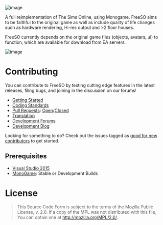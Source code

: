 ![image](http://freeso.org/wp-content/uploads/2016/03/freeso-logo.png)

A full reimplementation of The Sims Online, using Monogame. FreeSO aims to be faithful to the original game as well as include quality of life changes such as hardware rendering, Hi-res output and >2 floor houses. 

FreeSO currently depends on the original game files (objects, avatars, ui) to function, which are available for download from EA servers.

![image](https://cloud.githubusercontent.com/assets/6294155/15116003/775020d0-15f9-11e6-87ec-6d5aa071aa37.png)

# Contributing
You can contribute to FreeSO by testing cutting edge features in the latest releases, filing bugs, and joining in the discussion on our forums!

* [Getting Started](https://github.com/RHY3756547/FreeSO/wiki)
* [Coding Standards](https://github.com/RHY3756547/FreeSO/wiki/Coding-standards)
* [Pull Requests](https://github.com/RHY3756547/FreeSO/pulls): [Open](https://github.com/RHY3756547/FreeSO/pulls)/[Closed](https://github.com/RHY3756547/FreeSO/issues?q=is%3Apr+is%3Aclosed)
* [Translation](https://github.com/ZackCasey/FSOTranslations)
* [Development Forums](http://forum.freeso.org)
* [Development Blog](http://freeso.org)

Looking for something to do? Check out the issues tagged as [good for new contributors](https://github.com/RHY3756547/FreeSO/labels/good%20for%20new%20contributors) to get started.

## Prerequisites
* [Visual Studio 2015](https://www.visualstudio.com/en-us/downloads/visual-studio-2015-downloads-vs.aspx)
* [MonoGame](http://www.monogame.net): Stable or Development Builds

# License
> This Source Code Form is subject to the terms of the Mozilla Public License, v. 2.0.
> If a copy of the MPL was not distributed with this file, You can obtain one at
> http://mozilla.org/MPL/2.0/.
